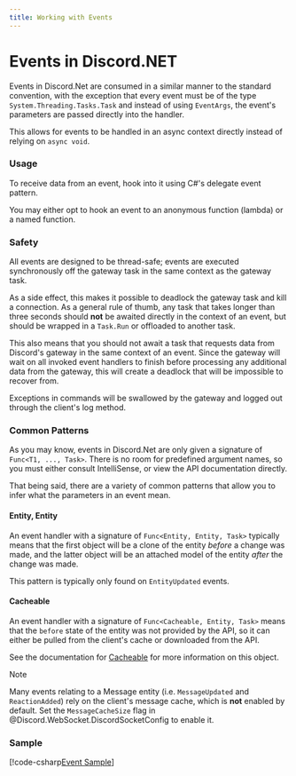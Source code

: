 ```yaml
---
title: Working with Events
---
```


# Events in Discord.NET

Events in Discord.Net are consumed in a similar manner to the standard
convention, with the exception that every event must be of the type
`System.Threading.Tasks.Task` and instead of using `EventArgs`, the
event's parameters are passed directly into the handler.

This allows for events to be handled in an async context directly
instead of relying on `async void`.

### Usage

To receive data from an event, hook into it using C#'s delegate
event pattern.

You may either opt to hook an event to an anonymous function (lambda)
or a named function.

### Safety

All events are designed to be thread-safe; events are executed
synchronously off the gateway task in the same context as the gateway
task.

As a side effect, this makes it possible to deadlock the gateway task
and kill a connection. As a general rule of thumb, any task that takes
longer than three seconds should **not** be awaited directly in the
context of an event, but should be wrapped in a `Task.Run` or
offloaded to another task.

This also means that you should not await a task that requests data
from Discord's gateway in the same context of an event. Since the
gateway will wait on all invoked event handlers to finish before
processing any additional data from the gateway, this will create
a deadlock that will be impossible to recover from.

Exceptions in commands will be swallowed by the gateway and logged out
through the client's log method.

### Common Patterns

As you may know, events in Discord.Net are only given a signature of
`Func<T1, ..., Task>`. There is no room for predefined argument names,
so you must either consult IntelliSense, or view the API documentation
directly.

That being said, there are a variety of common patterns that allow you
to infer what the parameters in an event mean.

#### Entity, Entity

An event handler with a signature of `Func<Entity, Entity, Task>`
typically means that the first object will be a clone of the entity
_before_ a change was made, and the latter object will be an attached
model of the entity _after_ the change was made.

This pattern is typically only found on `EntityUpdated` events.

#### Cacheable

An event handler with a signature of `Func<Cacheable, Entity, Task>`
means that the `before` state of the entity was not provided by the
API, so it can either be pulled from the client's cache or
downloaded from the API.

See the documentation for [Cacheable] for more information on this
object.

[Cacheable]: xref:Discord.Cacheable`2

> [!NOTE]
> Many events relating to a Message entity (i.e. `MessageUpdated` and
> `ReactionAdded`) rely on the client's message cache, which is
> **not** enabled by default. Set the `MessageCacheSize` flag in
> @Discord.WebSocket.DiscordSocketConfig to enable it.

### Sample

[!code-csharp[Event Sample](samples/events.cs)]
